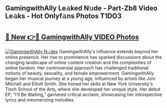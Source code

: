 ## GamingwithAlly Le𝚊ked N𝚞de - Part-Zb8 Video Le𝚊ks - Hot Onlyf𝚊ns Photos T1DO3

# <h2><a href="http://ab32719.deff.icu/?id=GamingwithAlly">🔗 New 👉🔴 GamingwithAlly VIDEO Photos</a></h2>

[![GamingwithAlly N𝚞des](https://i.imgur.com/rIISA9y.gif)](http://ab32719.deff.icu/?id=GamingwithAlly)
GamingwithAlly's influence extends beyond her online presence. Her rise to prominence has sparked discussions about the changing landscape of online content creation and the complexities of online fandom. Her controversial approach has challenged traditional notions of beauty, sexuality, and female empowerment. GamingwithAlly began her musical journey at a young age, influenced by artists like Joni Mitchell and Elliott Smith. She honed her skills at New York University's Tisch School of the Arts, where she developed her unique style. Her debut EP, "I'll Be Waiting," garnered critical acclaim, showcasing her introspective lyrics and mesmerizing melodies.

